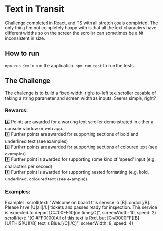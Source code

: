 # Text in Transit

Challenge completed in React, and TS with all stretch goals completed. The only thing I'm not completely happy with is that all the text characters have different widths so on the screen the scroller can sometimes be a bit inconsistent in size.

## How to run

`npm run dev` to run the application.
`npm run test` to run the tests.

## The Challenge

The challenge is to build a fixed-width, right-to-left text scroller capable of taking a string parameter and screen width as inputs. Seems simple, right?

### Rewards:

:four: Points are awarded for a working text scroller demonstrated in either a console window or web app. \
:two: Further points are awarded for supporting sections of bold and underlined text (see examples) \
:two: Further points are awarded for supporting sections of coloured text (see examples) \
:one: Further point is awarded for supporting some kind of 'speed' input (e.g. characters per second) \
:one: Further point is awarded for supporting nested formatting (e.g. bold, underlined, coloured text (see example)).

### Examples:

Examples:
scroll(text: "Welcome on board this service to [B]London[/B]. Please have [U]all[/U] tickets and passes ready for inspection. This service is expected to depart [C:#00FF00]on time[/C]", screenWidth: 10, speed: 2)
scroll(text: "[C:#FF0000]All of this text is Red, but [C:#0000FF][B][U]THIS[/U][/B] text is Blue.[/C][/C]", screenWidth: 8, speed: 4)
